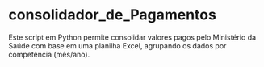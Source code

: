 # consolidador_de_Pagamentos
Este script em Python permite consolidar valores pagos pelo Ministério da Saúde com base em uma planilha Excel, agrupando os dados por competência (mês/ano).

